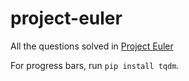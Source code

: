 # project-euler
All the questions solved in [Project Euler](https://projecteuler.net/)

For progress bars, run ```pip install tqdm```.